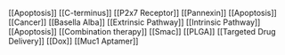 [[Apoptosis]]
[[C-terminus]]
[[P2x7 Receptor]]
[[Pannexin]]
[[Apoptosis]]
[[Cancer]]
[[Basella Alba]]
[[Extrinsic Pathway]]
[[Intrinsic Pathway]]
[[Apoptosis]]
[[Combination therapy]]
[[Smac]]
[[PLGA]]
[[Targeted Drug Delivery]]
[[Dox]]
[[Muc1 Aptamer]]

